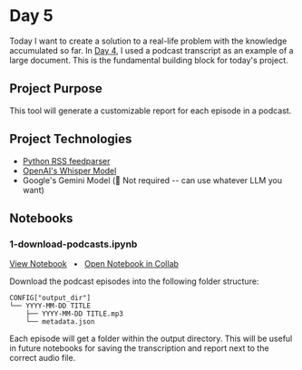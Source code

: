 # Day 5

Today I want to create a solution to a real-life problem with the knowledge accumulated so far. In [Day 4](../4/README.md), I used a podcast transcript as an example of a large document. This is the fundamental building block for today's project.

## Project Purpose

This tool will generate a customizable report for each episode in a podcast.

## Project Technologies

- [Python RSS feedparser](https://pypi.org/project/feedparser/)
- [OpenAI's Whisper Model](https://github.com/openai/whisper)
- Google's Gemini Model (💭 Not required -- can use whatever LLM you want)

## Notebooks

### 1-download-podcasts.ipynb

[View Notebook](./1-download-podcasts.ipynb) &nbsp; • &nbsp; [Open Notebook in Collab](https://colab.research.google.com/github/jacobbridges/100-Days-Of-AI/blob/main/day/5/1-download-podcasts.ipynb)

Download the podcast episodes into the following folder structure:

```
CONFIG["output_dir"]
└── YYYY-MM-DD TITLE
    ├── YYYY-MM-DD TITLE.mp3
    └── metadata.json
```

Each episode will get a folder within the output directory. This will be useful in future notebooks for saving the transcription and report next to the correct audio file.

